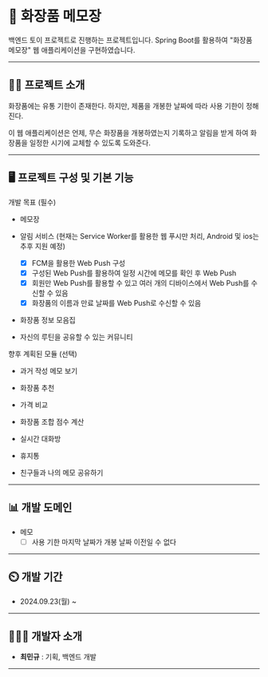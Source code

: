 ﻿# 📝 화장품 메모장

백엔드 토이 프로젝트로 진행하는 프로젝트입니다. Spring Boot를 활용하여 "화장품 메모장" 웹 애플리케이션을 구현하였습니다.

----

## 👨‍🏫 프로젝트 소개

화장품에는 유통 기한이 존재한다. 하지만, 제품을 개봉한 날짜에 따라 사용 기한이 정해진다.


이 웹 애플리케이션은 언제, 무슨 화장품을 개봉하였는지 기록하고 알림을 받게 하여 화장품을 일정한 시기에 교체할 수 있도록 도와준다.

----

## 🖥 프로젝트 구성 및 기본 기능

개발 목표 (필수)

- 메모장

- 알림 서비스 (현재는 Service Worker를 활용한 웹 푸시만 처리, Android 및 ios는 추후 지원 예정)
  - [x] FCM을 활용한 Web Push 구성
  - [x] 구성된 Web Push를 활용하여 일정 시간에 메모를 확인 후 Web Push
  - [x] 회원만 Web Push를 활용할 수 있고 여러 개의 디바이스에서 Web Push를 수신할 수 있음
  - [x] 화장품의 이름과 만료 날짜를 Web Push로 수신할 수 있음

- 화장품 정보 모음집

- 자신의 루틴을 공유할 수 있는 커뮤니티


향후 계획된 모듈 (선택)

- 과거 작성 메모 보기

- 화장품 추천

- 가격 비교

- 화장품 조합 점수 계산

- 실시간 대화방

- 휴지통

- 친구들과 나의 메모 공유하기
----

## 📊 개발 도메인

- 메모
  - [ ] 사용 기한 마지막 날짜가 개봉 날짜 이전일 수 없다

----

## ⏲️ 개발 기간

- 2024.09.23(월) ~
----

## 🧑‍🤝‍🧑 개발자 소개

- **최민규** : 기획, 백엔드 개발
----